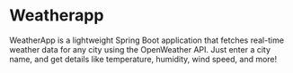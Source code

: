 # Weatherapp
WeatherApp is a lightweight Spring Boot application that fetches real-time weather data for any city using the OpenWeather API. Just enter a city name, and get details like temperature, humidity, wind speed, and more!
